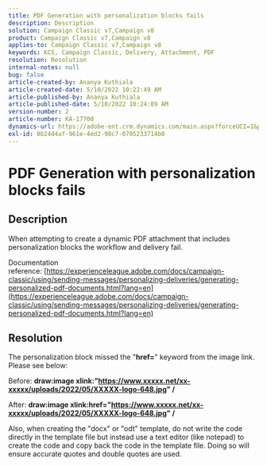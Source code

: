 ```yaml
---
title: PDF Generation with personalization blocks fails
description: Description
solution: Campaign Classic v7,Campaign v8
product: Campaign Classic v7,Campaign v8
applies-to: Campaign Classic v7,Campaign v8
keywords: KCS, Campaign Classic, Delivery, Attachment, PDF
resolution: Resolution
internal-notes: null
bug: false
article-created-by: Ananya Kuthiala
article-created-date: 5/10/2022 10:22:49 AM
article-published-by: Ananya Kuthiala
article-published-date: 5/10/2022 10:24:09 AM
version-number: 2
article-number: KA-17700
dynamics-url: https://adobe-ent.crm.dynamics.com/main.aspx?forceUCI=1&pagetype=entityrecord&etn=knowledgearticle&id=093ce123-4bd0-ec11-a7b5-0022480a8e40
exl-id: 0b24d4af-961e-4ed2-98c7-0705233714b0
---
```

# PDF Generation with personalization blocks fails

## Description


When attempting to create a dynamic PDF attachment that includes personalization blocks the workflow and delivery fail.

Documentation reference: [https://experienceleague.adobe.com/docs/campaign-classic/using/sending-messages/personalizing-deliveries/generating-personalized-pdf-documents.html?lang=en](https://experienceleague.adobe.com/docs/campaign-classic/using/sending-messages/personalizing-deliveries/generating-personalized-pdf-documents.html?lang=en)


## Resolution


The personalization block missed the "<b>href=</b>" keyword from the image link. Please see below:

Before:
<b>draw:image xlink:"https://www.xxxxx.net/xx-xxxxx/uploads/2022/05/XXXXX-logo-648.jpg" /</b>

After:
<b>draw:image xlink:href="https://www.xxxxx.net/xx-xxxxx/uploads/2022/05/XXXXX-logo-648.jpg" /</b>

Also, when creating the "docx" or "odt" template, do not write the code directly in the template file but instead use a text editor (like notepad) to create the code and copy back the code in the template file. Doing so will ensure accurate quotes and double quotes are used.
